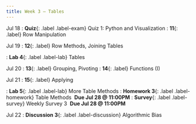 ```yaml
---
title: Week 3 — Tables
---
```


Jul 18
: **Quiz**{: .label .label-exam} Quiz 1: Python and Visualization
: **11**{: .label} Row Manipulation
  <!--: [Slides](#) &#8226; [Code](#)-->
  <!--: *Optional Reading*-->

Jul 19
: **12**{: .label} Row Methods, Joining Tables
  <!--: [Slides](#) &#8226; [Code](#)-->
  <!--: *Optional Reading*-->
: **Lab 4**{: .label .label-lab} Tables

Jul 20
: **13**{: .label} Grouping, Pivoting
: **14**{: .label} Functions (I)
  <!--: [Slides](#) &#8226; [Code](#)-->
  <!--: *Optional Reading*-->

Jul 21
: **15**{: .label} Applying
  <!--: [Slides](#) &#8226; [Code](#)-->
  <!--: *Optional Reading*-->
: **Lab 5**{: .label .label-lab} More Table Methods
: **Homework 3**{: .label .label-homework} Table Methods &nbsp;**Due Jul 28 @ 11:00PM**
: **Survey**{: .label .label-survey} Weekly Survey 3 &nbsp;**Due Jul 28 @ 11:00PM**

Jul 22
: **Discussion 3**{: .label .label-discussion} Algorithmic Bias
